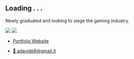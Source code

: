 ## Loading . . .
Newly graduated and looking to siege the gaming industry.

![](https://img.shields.io/badge/Languages-C%23-informational?style=flat&logo=c%20sharp&logoColor=white&color=151515) 
![](https://img.shields.io/badge/Engine-Unity-informational?style=flat&logo=unity&logoColor=white&color=151515)

- [Portfolio Website](https://maydave.github.io)

- [📧 adavide8@gmail.it](mailto:adavide8@gmail.com) 

<!--
ideas & new stuff:

https://github.com/rzashakeri/beautify-github-profile?tab=readme-ov-file#-the-first-step--set-up-the-github-repository
https://zzetao.github.io/awesome-github-profile/
https://github.com/lowlighter/metrics
https://github.com/thmsgbrt/thmsgbrt/blob/master/README.md

- 🔭 I’m currently working on ...
- 🌱 I’m currently learning ...
- 👯 I’m looking to collaborate on ...
- 🤔 I’m looking for help with ...
- 💬 Ask me about ...
- 📫 How to reach me: ...
- 😄 Pronouns: ...
- ⚡ Fun fact: ...
-->
